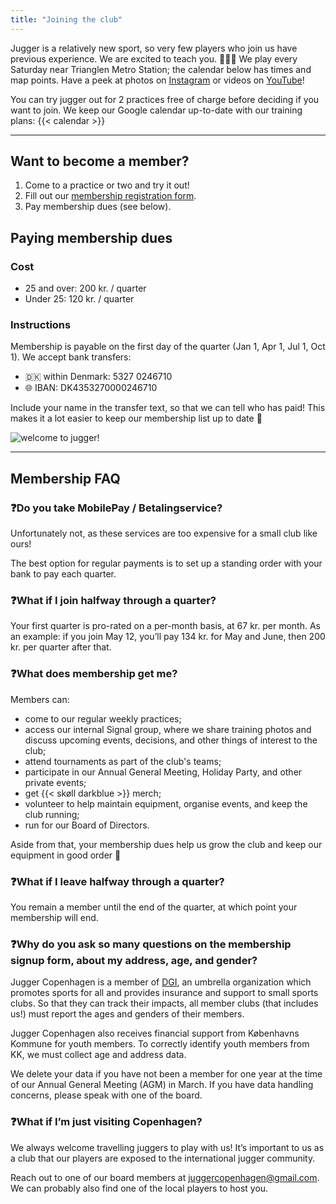 ```yaml
---
title: "Joining the club"
---
```


Jugger is a relatively new sport, so very few players who join us have previous experience. We are excited to teach you. 🧑🏽‍🏫 We play every Saturday near Trianglen Metro Station; the calendar below has times and map points. Have a peek at photos on [Instagram](https://www.instagram.com/juggercph/) or videos on [YouTube](https://www.youtube.com/@JuggerCopenhagen/)!

You can try jugger out for 2 practices free of charge before deciding if you want to join. We keep our Google calendar up-to-date with our training plans:
{{< calendar >}}

---

## Want to become a member?

1. Come to a practice or two and try it out!
2. Fill out our [membership registration form](https://tinyurl.com/juggercphregistration).
3. Pay membership dues (see below).

## Paying membership dues

### Cost
* 25 and over: 200 kr. / quarter
* Under 25: 120 kr. / quarter

### Instructions
Membership is payable on the first day of the quarter (Jan 1, Apr 1, Jul 1, Oct 1).  We accept bank transfers:

* 🇩🇰 within Denmark: 5327 0246710
* 🌐 IBAN: DK4353270000246710

Include your name in the transfer text, so that we can tell who has paid!
This makes it a lot easier to keep our membership list up to date 🙂

![welcome to jugger!](/images/hug2.webp)

----

## Membership FAQ

### ❓Do you take MobilePay / Betalingservice?

Unfortunately not, as these services are too expensive for a small club like ours!

The best option for regular payments is to set up a standing order with your bank to pay each quarter.

### ❓What if I join halfway through a quarter?

Your first quarter is pro-rated on a per-month basis, at 67 kr. per month.  As an example: if you join May 12, you’ll pay 134 kr. for May and June, then 200 kr. per quarter after that.

### ❓What does membership get me?

Members can:

- come to our regular weekly practices;
- access our internal Signal group, where we share training photos and discuss upcoming events, decisions, and other things of interest to the club;
- attend tournaments as part of the club's teams;
- participate in our Annual General Meeting, Holiday Party, and other private events;
- get {{< skøll darkblue >}} merch;
- volunteer to help maintain equipment, organise events, and keep the club running;
- run for our Board of Directors.

Aside from that, your membership dues help us grow the club and keep our equipment in good order 💪

### ❓What if I leave halfway through a quarter?

You remain a member until the end of the quarter, at which point your membership will end.

### ❓Why do you ask so many questions on the membership signup form, about my address, age, and gender?

Jugger Copenhagen is a member of [DGI](https://dgi.dk/), an umbrella organization which promotes sports for all and provides insurance and support to small sports clubs. So that they can track their impacts, all member clubs (that includes us!) must report the ages and genders of their members.

Jugger Copenhagen also receives financial support from Københavns Kommune for youth members. To correctly identify youth members from KK, we must collect age and address data.

We delete your data if you have not been a member for one year at the time of our Annual General Meeting (AGM) in March. If you have data handling concerns, please speak with one of the board.

### ❓What if I’m just visiting Copenhagen?

We always welcome travelling juggers to play with us!  It’s important to us as a club that our players are exposed to the international jugger community.

Reach out to one of our board members at [juggercopenhagen@gmail.com](mailto:juggercopenhagen@gmail.com).  We can probably also find one of the local players to host you.

